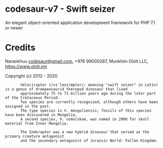 # codesaur-v7 - Swift seizer

An elegant object-oriented application development framework for PHP 7.1 or newer

# Credits
Narankhuu <codesaur@gmail.com>, +976 99000287, Munkhiin Ololt LLC, https://www.ololt.mn 

Copyright (c) 2012 - 2020

           Velociraptor (/vɪˈlɒsɪræptər/; meaning "swift seizer" in Latin) is a genus of dromaeosaurid theropod dinosaur that lived
           approximately 75 to 71 million years ago during the later part of the Cretaceous Period.
           Two species are currently recognized, although others have been assigned in the past.
           The type species is V. mongoliensis; fossils of this species have been discovered in Mongolia.
           A second species, V. osmolskae, was named in 2008 for skull material from Inner Mongolia.

           The Indoraptor was a new hybrid dinosaur that served as the primary creature antagonist
           and the secondary antagonist of Jurassic World: Fallen Kingdom.
